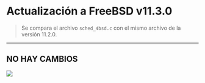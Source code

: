 # Actualización a FreeBSD v11.3.0

> Se compara el archivo `sched_4bsd.c` con el mismo archivo de la versión 11.2.0.

---

## NO HAY CAMBIOS

<img src="https://pbs.twimg.com/media/FH4qA9UXwAkKvsO.jpg">
